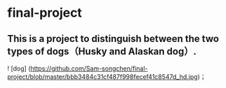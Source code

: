 # final-project
## This is a project to distinguish between the two types of dogs（Husky and Alaskan dog）.
! [dog] (https://github.com/Sam-songchen/final-project/blob/master/bbb3484c31cf487f998fecef41c8547d_hd.jpg)；
